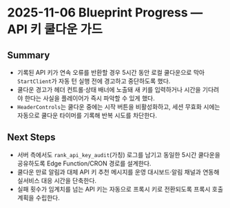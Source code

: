 # 2025-11-06 Blueprint Progress — API 키 쿨다운 가드

## Summary
- 기록된 API 키가 연속 오류를 반환할 경우 5시간 동안 로컬 쿨다운으로 막아 `StartClient`가 자동 턴 실행 전에 경고하고 중단하도록 했다.
- 쿨다운 경고가 헤더 컨트롤·상태 배너에 노출돼 새 키를 입력하거나 시간을 기다려야 한다는 사실을 플레이어가 즉시 파악할 수 있게 했다.
- `HeaderControls`는 쿨다운 중에는 시작 버튼을 비활성화하고, 세션 무효화 시에는 자동으로 쿨다운 타이머를 기록해 반복 시도를 차단한다.

## Next Steps
- 서버 측에서도 `rank_api_key_audit`(가칭) 로그를 남기고 동일한 5시간 쿨다운을 공유하도록 Edge Function/CRON 경로를 설계한다.
- 쿨다운 만료 알림과 대체 API 키 추천 메시지를 운영 대시보드·알림 채널과 연동해 실서비스 대응 시간을 단축한다.
- 실패 횟수가 임계치를 넘는 API 키는 자동으로 프록시 키로 전환되도록 프록시 호출 계획을 수립한다.

